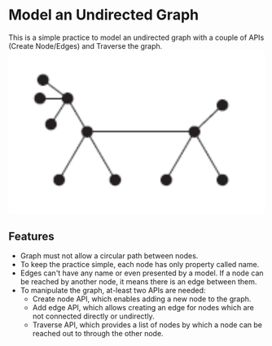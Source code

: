 # Model an Undirected Graph 
This is a simple practice to model an undirected graph with a couple of APIs (Create Node/Edges) and Traverse the graph. 
<img src="./graph.png" alt="Graph" style="border: 1px solid \#000;">

## Features
- Graph must not allow a circular path between nodes.
- To keep the practice simple, each node has only property called name.
- Edges can't have any name or even presented by a model. If a node can be reached by another node, it means there is an edge between them.
- To manipulate the graph, at-least two APIs are needed: 
    - Create node API, which enables adding a new node to the graph.
    - Add edge API, which allows creating an edge for nodes which are not connected directly or undirectly.  
    - Traverse API, which provides a list of nodes by which a node can be reached out to through the other node.